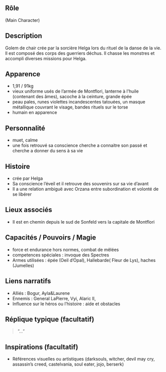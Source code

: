 ## Rôle
(Main Character)

## Description
Golem de chair crée par la sorcière Helga lors du rituel de la danse de la vie. Il est composé des corps des guerriers déchus. Il chasse les monstres et accompli diverses missions pour Helga. 

## Apparence
- 1,91 / 91kg
- vieux uniforme usés de l’armée de Montflori, lanterne à l'huile (contenant des âmes), sacoche à la ceinture, grande épée 
- peau pales, runes violettes incandescentes tatouées, un masque métallique couvrant le visage, bandes rituels sur le torse
- humain en apparence 

## Personnalité
- muet, calme
- une fois retrouvé sa conscience cherche a connaitre son passé et cherche a donner du sens à sa vie

## Histoire
- crée par Helga
- Sa conscience l’éveil et il retrouve des souvenirs sur sa vie d’avant 
- Il a une relation ambiguë avec Orzana entre subordination et volonté de se libérer 

## Lieux associés
- Il est en chemin depuis le sud de Sonfeld vers la capitale de Montflori

## Capacités / Pouvoirs / Magie
- force et endurance hors normes, combat de mêlées
- competences spéciales : invoque des Spectres
- Armes utilisées : épée (Oeil d’Opal), Hallebarde( Fleur de Lys), haches (Jumelles)

## Liens narratifs
- Alliés : Bogur, Ayla&Laurene
- Ennemis : General LaPierre, Vyi, Alaric II, 
- Influence sur le héros ou l’histoire : aide et obstacles

## Réplique typique (facultatif)
> *"…"*

## Inspirations (facultatif)
- Références visuelles ou artistiques (darksouls, witcher, devil may cry, assassin’s creed, castelvania, soul eater, jojo, berserk)